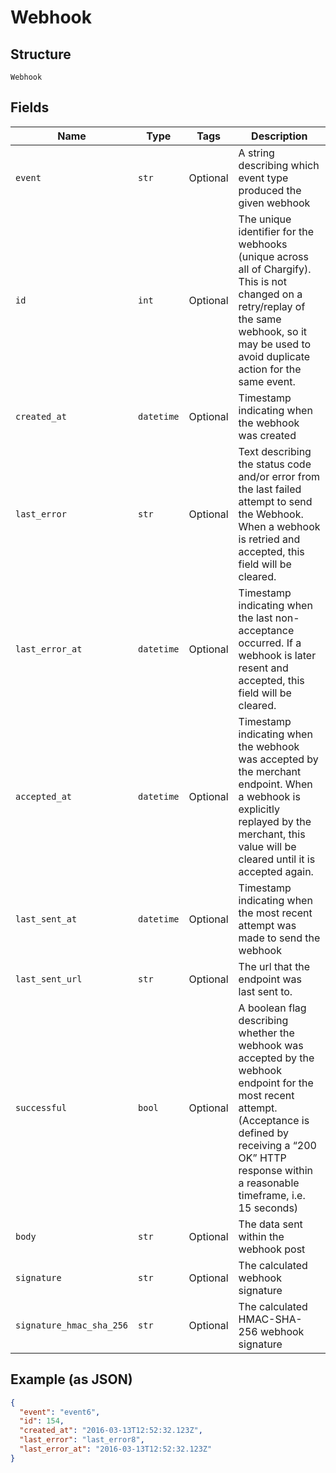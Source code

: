 
# Webhook

## Structure

`Webhook`

## Fields

| Name | Type | Tags | Description |
|  --- | --- | --- | --- |
| `event` | `str` | Optional | A string describing which event type produced the given webhook |
| `id` | `int` | Optional | The unique identifier for the webhooks (unique across all of Chargify). This is not changed on a retry/replay of the same webhook, so it may be used to avoid duplicate action for the same event. |
| `created_at` | `datetime` | Optional | Timestamp indicating when the webhook was created |
| `last_error` | `str` | Optional | Text describing the status code and/or error from the last failed attempt to send the Webhook. When a webhook is retried and accepted, this field will be cleared. |
| `last_error_at` | `datetime` | Optional | Timestamp indicating when the last non-acceptance occurred. If a webhook is later resent and accepted, this field will be cleared. |
| `accepted_at` | `datetime` | Optional | Timestamp indicating when the webhook was accepted by the merchant endpoint. When a webhook is explicitly replayed by the merchant, this value will be cleared until it is accepted again. |
| `last_sent_at` | `datetime` | Optional | Timestamp indicating when the most recent attempt was made to send the webhook |
| `last_sent_url` | `str` | Optional | The url that the endpoint was last sent to. |
| `successful` | `bool` | Optional | A boolean flag describing whether the webhook was accepted by the webhook endpoint for the most recent attempt. (Acceptance is defined by receiving a “200 OK” HTTP response within a reasonable timeframe, i.e. 15 seconds) |
| `body` | `str` | Optional | The data sent within the webhook post |
| `signature` | `str` | Optional | The calculated webhook signature |
| `signature_hmac_sha_256` | `str` | Optional | The calculated HMAC-SHA-256 webhook signature |

## Example (as JSON)

```json
{
  "event": "event6",
  "id": 154,
  "created_at": "2016-03-13T12:52:32.123Z",
  "last_error": "last_error8",
  "last_error_at": "2016-03-13T12:52:32.123Z"
}
```

